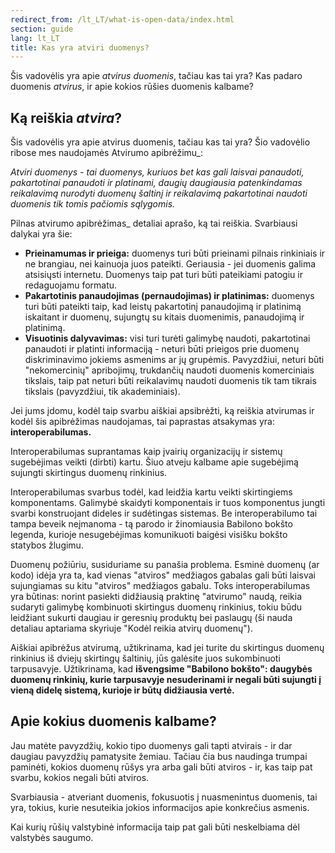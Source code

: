 ```yaml
---
redirect_from: /lt_LT/what-is-open-data/index.html
section: guide
lang: lt_LT
title: Kas yra atviri duomenys?
---
```


Šis vadovėlis yra apie *atvirus duomenis*, tačiau kas tai yra? Kas padaro duomenis *atvirus*, ir apie kokios rūšies duomenis kalbame?

## Ką reiškia *atvira*?

Šis vadovėlis yra apie atvirus duomenis, tačiau kas tai yra? Šio vadovėlio ribose mes naudojamės Atvirumo apibrėžimu\_:

*Atviri duomenys - tai duomenys, kuriuos bet kas gali laisvai panaudoti, pakartotinai panaudoti ir platinami, daugių daugiausia patenkindamas reikalavimą nurodyti duomenų šaltinį ir reikalavimą pakartotinai naudoti duomenis tik tomis pačiomis sąlygomis.*

Pilnas atvirumo apibrėžimas\_ detaliai aprašo, ką tai reiškia. Svarbiausi dalykai yra šie:

-   **Prieinamumas ir prieiga:** duomenys turi būti prieinami pilnais rinkiniais ir ne brangiau, nei kainuoja juos pateikti. Geriausia - jei duomenis galima atsisiųsti internetu. Duomenys taip pat turi būti pateikiami patogiu ir redaguojamu formatu.
-   **Pakartotinis panaudojimas (pernaudojimas) ir platinimas:** duomenys turi būti pateikti taip, kad leistų pakartotinį panaudojimą ir platinimą iskaitant ir duomenų, sujungtų su kitais duomenimis, panaudojimą ir platinimą.
-   **Visuotinis dalyvavimas:** visi turi turėti galimybę naudoti, pakartotinai panaudoti ir platinti informaciją - neturi būti prieigos prie duomenų diskriminavimo jokiems asmenims ar jų grupėmis. Pavyzdžiui, neturi būti "nekomercinių" apribojimų, trukdančių naudoti duomenis komerciniais tikslais, taip pat neturi būti reikalavimų naudoti duomenis tik tam tikrais tikslais (pavyzdžiui, tik akademiniais).

Jei jums įdomu, kodėl taip svarbu aiškiai apsibrėžti, ką reiškia atvirumas ir kodėl šis apibrėžimas naudojamas, tai paprastas atsakymas yra: **interoperabilumas.**

Interoperabilumas suprantamas kaip įvairių organizacijų ir sistemų sugebėjimas veikti (dirbti) kartu. Šiuo atveju kalbame apie sugebėjimą sujungti skirtingus duomenų rinkinius.

Interoperabilumas svarbus todėl, kad leidžia kartu veikti skirtingiems komponentams. Galimybė skaidyti komponentais ir tuos komponentus jungti svarbi konstruojant dideles ir sudėtingas sistemas. Be interoperabilumo tai tampa beveik neįmanoma - tą parodo ir žinomiausia Babilono bokšto legenda, kurioje nesugebėjimas komunikuoti baigėsi visišku bokšto statybos žlugimu.

Duomenų požiūriu, susiduriame su panašia problema. Esminė duomenų (ar kodo) idėja yra ta, kad vienas "atviros" medžiagos gabalas gali būti laisvai sujungiamas su kitu "atviros" medžiagos gabalu. Toks interoperabilumas yra būtinas: norint pasiekti didžiausią praktinę "atvirumo" naudą, reikia sudaryti galimybę kombinuoti skirtingus duomenų rinkinius, tokiu būdu leidžiant sukurti daugiau ir geresnių produktų bei paslaugų (ši nauda detaliau aptariama skyriuje "Kodėl reikia atvirų duomenų").

Aiškiai apibrėžus atvirumą, užtikrinama, kad jei turite du skirtingus duomenų rinkinius iš dviejų skirtingų šaltinių, jūs galėsite juos sukombinuoti tarpusavyje. Užtikrinama, kad **išvengsime "Babilono bokšto": daugybės duomenų rinkinių, kurie tarpusavyje nesuderinami ir negali būti sujungti į vieną didelę sistemą, kurioje ir būtų didžiausia vertė.**

## Apie kokius duomenis kalbame?

Jau matėte pavyzdžių, kokio tipo duomenys gali tapti atvirais - ir dar daugiau pavyzdžių pamatysite žemiau. Tačiau čia bus naudinga trumpai paminėti, kokios duomenų rūšys yra arba gali būti atviros - ir, kas taip pat svarbu, kokios negali būti atviros.

Svarbiausia - atveriant duomenis, fokusuotis į nuasmenintus duomenis, tai yra, tokius, kurie nesuteikia jokios informacijos apie konkrečius asmenis.

Kai kurių rūšių valstybinė informacija taip pat gali būti neskelbiama dėl valstybės saugumo.